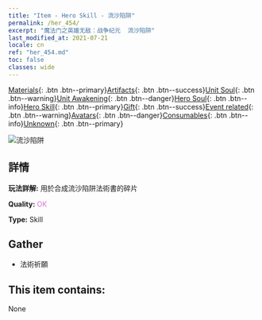 ```yaml
---
title: "Item - Hero Skill - 流沙陷阱"
permalink: /her_454/
excerpt: "魔法门之英雄无敌：战争纪元  流沙陷阱"
last_modified_at: 2021-07-21
locale: cn
ref: "her_454.md"
toc: false
classes: wide
---
```

 [Materials](/ItemsCN/){: .btn .btn--primary}[Artifacts](/ItemsCN/Artifacts/){: .btn .btn--success}[Unit Soul](/ItemsCN/UnitSoul/){: .btn .btn--warning}[Unit Awakening](/ItemsCN/UnitAwakening/){: .btn .btn--danger}[Hero Soul](/ItemsCN/HeroSoul/){: .btn .btn--info}[Hero Skill](/ItemsCN/HeroSkill/){: .btn .btn--primary}[Gift](/ItemsCN/Gift/){: .btn .btn--success}[Event related](/ItemsCN/Events/){: .btn .btn--warning}[Avatars](/ItemsCN/Avatars/){: .btn .btn--danger}[Consumables](/ItemsCN/Consumables/){: .btn .btn--info}[Unknown](/ItemsCN/Unknown/){: .btn .btn--primary}

 ![流沙陷阱](/images/t/ps_liushaxianjing.png)

## 詳情
 **玩法詳解:** 用於合成流沙陷阱法術書的碎片

 **Quality:** <span style="color: #DA70D6">OK</span>

 **Type:** Skill

## Gather

*    法術祈願 

## This item contains:

  None

